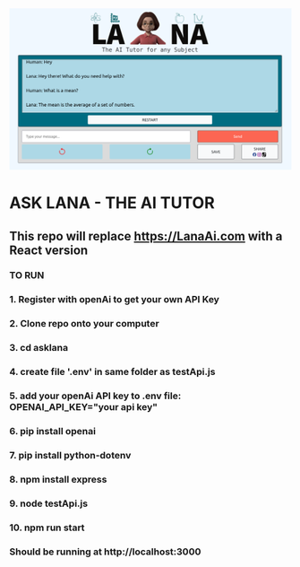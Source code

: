 <img src="https://github.com/Clark-Whitehead/asklana/blob/main/lana_ai_tutor.png?raw=true" width="800" alt="sample_output">

# ASK LANA - THE AI TUTOR

## This repo will replace <a href="https://LanaAi.com" target="_blank">https://LanaAi.com</a> with a React version

### TO RUN

### 1. Register with openAi to get your own API Key

### 2. Clone repo onto your computer

### 3. cd asklana

### 4. create file '.env' in same folder as testApi.js

### 5. add your openAi API key to .env file: OPENAI_API_KEY="your api key"

### 6. pip install openai

### 7. pip install python-dotenv

### 8. npm install express

### 9. node testApi.js

### 10. npm run start

### Should be running at http://localhost:3000
